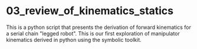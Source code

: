 # 03_review_of_kinematics_statics

This is a python script that presents the derivation of forward kinematics for a serial chain "legged robot". This is our first exploration of manipulator kinematics derived in python using the symbolic toolkit.
